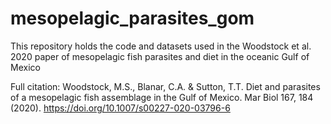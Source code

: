 # mesopelagic_parasites_gom
This repository holds the code and datasets used in the Woodstock et al. 2020 paper of mesopelagic fish parasites and diet in the oceanic Gulf of Mexico

Full citation: Woodstock, M.S., Blanar, C.A. & Sutton, T.T. Diet and parasites of a mesopelagic fish assemblage in the Gulf of Mexico. Mar Biol 167, 184 (2020). https://doi.org/10.1007/s00227-020-03796-6
